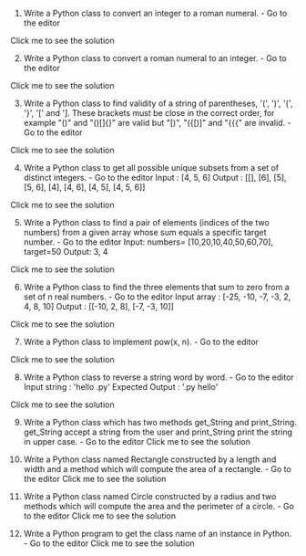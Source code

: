 1. Write a Python class to convert an integer to a roman numeral. - Go to the editor

Click me to see the solution

2. Write a Python class to convert a roman numeral to an integer. - Go to the editor

Click me to see the solution

3. Write a Python class to find validity of a string of parentheses, '(', ')', '{', '}', '[' and ']. These brackets must be close in the correct order, for example "()" and "()[]{}" are valid but "[)", "({[)]" and "{{{" are invalid. - Go to the editor

Click me to see the solution

4. Write a Python class to get all possible unique subsets from a set of distinct integers. - Go to the editor
Input : [4, 5, 6]
Output : [[], [6], [5], [5, 6], [4], [4, 6], [4, 5], [4, 5, 6]]

Click me to see the solution

5. Write a Python class to find a pair of elements (indices of the two numbers) from a given array whose sum equals a specific target number. - Go to the editor
Input: numbers= [10,20,10,40,50,60,70], target=50
Output: 3, 4

Click me to see the solution

6. Write a Python class to find the three elements that sum to zero from a set of n real numbers. - Go to the editor
Input array : [-25, -10, -7, -3, 2, 4, 8, 10]
Output : [[-10, 2, 8], [-7, -3, 10]]

Click me to see the solution

7. Write a Python class to implement pow(x, n). - Go to the editor

Click me to see the solution

8. Write a Python class to reverse a string word by word. - Go to the editor
Input string : 'hello .py'
Expected Output : '.py hello'

Click me to see the solution

9. Write a Python class which has two methods get_String and print_String. get_String accept a string from the user and print_String print the string in upper case. - Go to the editor
Click me to see the solution

10. Write a Python class named Rectangle constructed by a length and width and a method which will compute the area of a rectangle. - Go to the editor
Click me to see the solution

11. Write a Python class named Circle constructed by a radius and two methods which will compute the area and the perimeter of a circle. - Go to the editor
Click me to see the solution

12. Write a Python program to get the class name of an instance in Python. - Go to the editor
Click me to see the solution